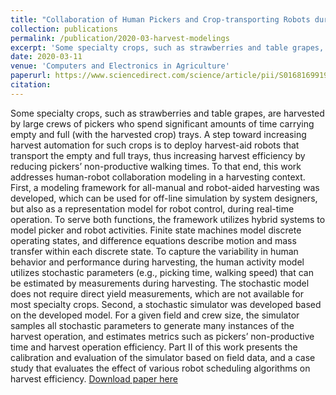 ```yaml
---
title: "Collaboration of Human Pickers and Crop-transporting Robots during Harvesting - Part I: Model and Simulator Development"
collection: publications
permalink: /publication/2020-03-harvest-modelings
excerpt: 'Some specialty crops, such as strawberries and table grapes, are harvested by large crews of pickers who spend significant amounts of time carrying empty and full (with the harvested crop) trays. A step toward increasing harvest automation for such crops is to deploy harvest-aid robots that transport the empty and full trays, thus increasing harvest efficiency by reducing pickers’ non-productive walking times.'
date: 2020-03-11
venue: 'Computers and Electronics in Agriculture'
paperurl: https://www.sciencedirect.com/science/article/pii/S0168169919324846
citation: 
---
```

Some specialty crops, such as strawberries and table grapes, are harvested by large crews of pickers who spend significant amounts of time carrying empty and full (with the harvested crop) trays. A step toward increasing harvest automation for such crops is to deploy harvest-aid robots that transport the empty and full trays, thus increasing harvest efficiency by reducing pickers’ non-productive walking times. To that end, this work addresses human-robot collaboration modeling in a harvesting context. First, a modeling framework for all-manual and robot-aided harvesting was developed, which can be used for off-line simulation by system designers, but also as a representation model for robot control, during real-time operation. To serve both functions, the framework utilizes hybrid systems to model picker and robot activities. Finite state machines model discrete operating states, and difference equations describe motion and mass transfer within each discrete state. To capture the variability in human behavior and performance during harvesting, the human activity model utilizes stochastic parameters (e.g., picking time, walking speed) that can be estimated by measurements during harvesting. The stochastic model does not require direct yield measurements, which are not available for most specialty crops. Second, a stochastic simulator was developed based on the developed model. For a given field and crew size, the simulator samples all stochastic parameters to generate many instances of the harvest operation, and estimates metrics such as pickers’ non-productive time and harvest operation efficiency. Part II of this work presents the calibration and evaluation of the simulator based on field data, and a case study that evaluates the effect of various robot scheduling algorithms on harvest efficiency.
[Download paper here](https://www.sciencedirect.com/science/article/pii/S0168169919324846)

